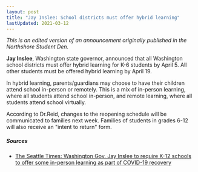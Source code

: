 ```yaml
---
layout: post
title: "Jay Inslee: School districts must offer hybrid learning"
lastUpdated: 2021-03-12
---
```


*This is an edited version of an announcement originally published in the Northshore Student Den.*

**Jay Inslee**, Washington state governor, announced that all Washington school districts must offer hybrid learning for K-6 students by April 5. All other students must be offered hybrid learning by April 19.

In hybrid learning, parents/guardians may choose to have their children attend school in-person or remotely. This is a mix of in-person learning, where all students attend school in-person, and remote learning, where all students attend school virtually.

According to Dr.Reid, changes to the reopening schedule will be communicated to families next week. Families of students in grades 6-12 will also receive an "intent to return" form.

##### Sources
- [The Seattle Times: Washington Gov. Jay Inslee to require K-12 schools to offer some in-person learning as part of COVID-19 recovery](https://www.seattletimes.com/seattle-news/education/gov-inslee-order-will-require-washingtons-k-12-schools-to-offer-some-in-person-learning-as-part-of-covid-19-recovery/)